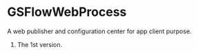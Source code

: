 # GSFlowWebProcess
A web publisher and configuration center for app client purpose.
1. The 1st version.
